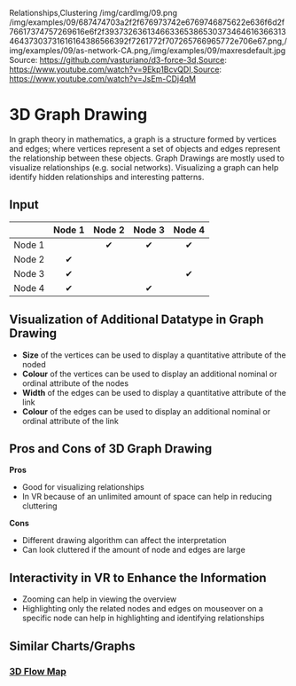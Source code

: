 Relationships,Clustering
/img/cardImg/09.png
/img/examples/09/687474703a2f2f676973742e6769746875622e636f6d2f76617374757269616e6f2f39373263613466336538653037346461636631346437303731616164386566392f7261772f707265766965772e706e67.png,/img/examples/09/as-network-CA.png,/img/examples/09/maxresdefault.jpg
Source: https://github.com/vasturiano/d3-force-3d,Source: https://www.youtube.com/watch?v=9Ekp1BcvQDI,Source: https://www.youtube.com/watch?v=JsEm-CDj4qM
# 3D Graph Drawing

In graph theory in mathematics, a graph is a structure formed by vertices and edges; where vertices represent a set of objects and edges represent the relationship between these objects. Graph Drawings are mostly used to visualize relationships (e.g. social networks). Visualizing a graph can help identify hidden relationships and interesting patterns.

## Input

| | Node 1 | Node 2 | Node 3 | Node 4
:-------------:| :-----:| :-----:|:-----:| :-----:| 
Node 1 |  | ✔ | ✔ | ✔ 
Node 2 | ✔ |  |  | |
Node 3 | ✔ |  |  | ✔
Node 4 | ✔ |  | ✔ | |

## Visualization of Additional Datatype in Graph Drawing

* __Size__ of the vertices can be used to display a quantitative attribute of the noded
* __Colour__ of the vertices can be used to display an additional nominal or ordinal attribute of the nodes
* __Width__ of the edges can be used to display a quantitative attribute of the link
* __Colour__ of the edges can be used to display an additional nominal or ordinal attribute of the link

## Pros and Cons of 3D Graph Drawing

__Pros__
* Good for visualizing relationships
* In VR because of an unlimited amount of space can help in reducing cluttering

__Cons__
* Different drawing algorithm can affect the interpretation
* Can look cluttered if the amount of node and edges are large

## Interactivity in VR to Enhance the Information

* Zooming can help in viewing the overview
* Highlighting only the related nodes and edges on mouseover on a specific node can help in highlighting and identifying relationships

## Similar Charts/Graphs

### [3D Flow Map](./11)